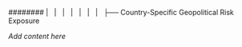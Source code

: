 ######## |   |   |   |   |   |   |   ├── Country-Specific Geopolitical Risk Exposure

*Add content here*